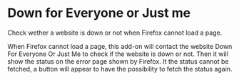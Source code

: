 Down for Everyone or Just me
============================

Check wether a website is down or not when Firefox cannot load a page.

When Firefox cannot load a page, this add-on will contact the website Down For Everyone Or Just Me to check if the website is down or not. Then it will show the status on the error page shown by Firefox.
It the status cannot be fetched, a button will appear to have the possibility to fetch the status again.
